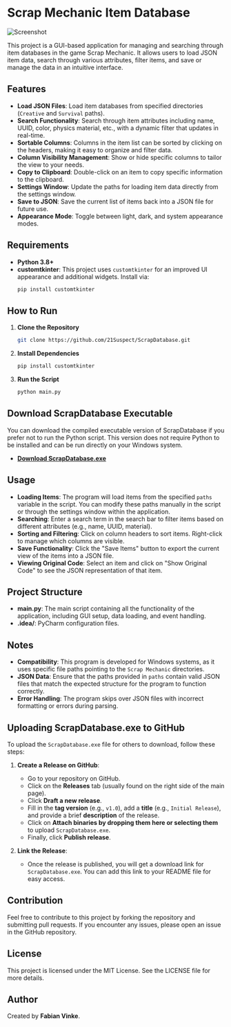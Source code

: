 # Scrap Mechanic Item Database

![Screenshot](https://github.com/21Suspect/ScrapDatabase/raw/main/ScrapDatabase.png)

This project is a GUI-based application for managing and searching through item databases in the game Scrap Mechanic. It allows users to load JSON item data, search through various attributes, filter items, and save or manage the data in an intuitive interface.

## Features
- **Load JSON Files**: Load item databases from specified directories (`Creative` and `Survival` paths).
- **Search Functionality**: Search through item attributes including name, UUID, color, physics material, etc., with a dynamic filter that updates in real-time.
- **Sortable Columns**: Columns in the item list can be sorted by clicking on the headers, making it easy to organize and filter data.
- **Column Visibility Management**: Show or hide specific columns to tailor the view to your needs.
- **Copy to Clipboard**: Double-click on an item to copy specific information to the clipboard.
- **Settings Window**: Update the paths for loading item data directly from the settings window.
- **Save to JSON**: Save the current list of items back into a JSON file for future use.
- **Appearance Mode**: Toggle between light, dark, and system appearance modes.

## Requirements
- **Python 3.8+**
- **customtkinter**: This project uses `customtkinter` for an improved UI appearance and additional widgets. Install via:
  ```sh
  pip install customtkinter
  ```

## How to Run
1. **Clone the Repository**
   ```sh
   git clone https://github.com/21Suspect/ScrapDatabase.git
   ```
2. **Install Dependencies**
   ```sh
   pip install customtkinter
   ```
3. **Run the Script**
   ```sh
   python main.py
   ```

## Download ScrapDatabase Executable

You can download the compiled executable version of ScrapDatabase if you prefer not to run the Python script. This version does not require Python to be installed and can be run directly on your Windows system.

- **[Download ScrapDatabase.exe](https://github.com/21Suspect/ScrapDatabase/releases/download/v1.0/ScrapDatabase.exe)**

## Usage
- **Loading Items**: The program will load items from the specified `paths` variable in the script. You can modify these paths manually in the script or through the settings window within the application.
- **Searching**: Enter a search term in the search bar to filter items based on different attributes (e.g., name, UUID, material).
- **Sorting and Filtering**: Click on column headers to sort items. Right-click to manage which columns are visible.
- **Save Functionality**: Click the "Save Items" button to export the current view of the items into a JSON file.
- **Viewing Original Code**: Select an item and click on "Show Original Code" to see the JSON representation of that item.

## Project Structure
- **main.py**: The main script containing all the functionality of the application, including GUI setup, data loading, and event handling.
- **.idea/**: PyCharm configuration files.

## Notes
- **Compatibility**: This program is developed for Windows systems, as it uses specific file paths pointing to the `Scrap Mechanic` directories.
- **JSON Data**: Ensure that the paths provided in `paths` contain valid JSON files that match the expected structure for the program to function correctly.
- **Error Handling**: The program skips over JSON files with incorrect formatting or errors during parsing.

## Uploading ScrapDatabase.exe to GitHub
To upload the `ScrapDatabase.exe` file for others to download, follow these steps:

1. **Create a Release on GitHub**:
   - Go to your repository on GitHub.
   - Click on the **Releases** tab (usually found on the right side of the main page).
   - Click **Draft a new release**.
   - Fill in the **tag version** (e.g., `v1.0`), add a **title** (e.g., `Initial Release`), and provide a brief **description** of the release.
   - Click on **Attach binaries by dropping them here or selecting them** to upload `ScrapDatabase.exe`.
   - Finally, click **Publish release**.

2. **Link the Release**:
   - Once the release is published, you will get a download link for `ScrapDatabase.exe`. You can add this link to your README file for easy access.

## Contribution
Feel free to contribute to this project by forking the repository and submitting pull requests. If you encounter any issues, please open an issue in the GitHub repository.

## License
This project is licensed under the MIT License. See the LICENSE file for more details.

## Author
Created by **Fabian Vinke**.

